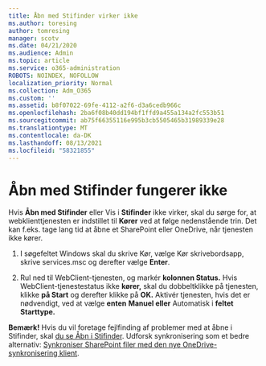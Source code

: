 ```yaml
---
title: Åbn med Stifinder virker ikke
ms.author: toresing
author: tomresing
manager: scotv
ms.date: 04/21/2020
ms.audience: Admin
ms.topic: article
ms.service: o365-administration
ROBOTS: NOINDEX, NOFOLLOW
localization_priority: Normal
ms.collection: Adm_O365
ms.custom: ''
ms.assetid: b8f07022-69fe-4112-a2f6-d3a6cedb966c
ms.openlocfilehash: 2ba6f08b40dd194bf1ffd9a455a134a2fc553b51
ms.sourcegitcommit: ab75f66355116e995b3cb5505465b31989339e28
ms.translationtype: MT
ms.contentlocale: da-DK
ms.lasthandoff: 08/13/2021
ms.locfileid: "58321855"
---
```

# <a name="open-with-explorer-isnt-working"></a>Åbn med Stifinder fungerer ikke

Hvis **Åbn med Stifinder** eller Vis i **Stifinder** ikke virker, skal du sørge for, at webklienttjenesten er indstillet til **Kører** ved at følge nedenstående trin. Det kan f.eks. tage lang tid at åbne et SharePoint eller OneDrive, når tjenesten ikke kører. 
  
1. I søgefeltet Windows skal du skrive Kør, vælge Kør skrivebordsapp, skrive services.msc og derefter vælge **Enter**.
    
2. Rul ned til WebClient-tjenesten, og markér **kolonnen Status.** Hvis WebClient-tjenestestatus ikke **kører,** skal du dobbeltklikke på tjenesten, klikke **på Start** og derefter klikke på **OK.** Aktivér tjenesten, hvis det er nødvendigt, ved at vælge **enten** **Manuel eller** Automatisk i **feltet Starttype.** 
    
**Bemærk!** Hvis du vil foretage fejlfinding af problemer med at åbne i Stifinder, skal [du se Åbn i Stifinder](https://go.microsoft.com/fwlink/?linkid=871665). Udforsk synkronisering som et bedre alternativ: [Synkroniser SharePoint filer med den nye OneDrive-synkronisering klient](https://go.microsoft.com/fwlink/?linkid=871666). 
  

